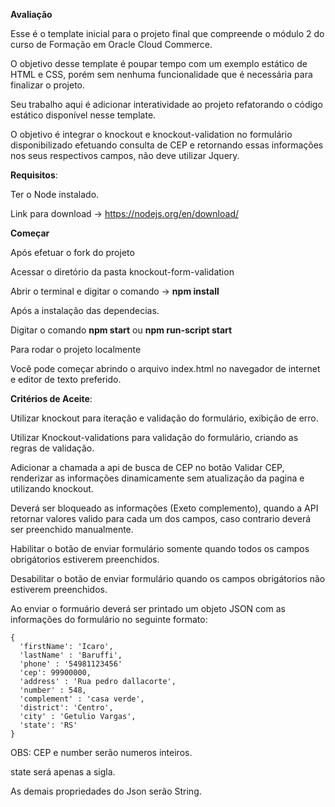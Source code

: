 **Avaliação**

Esse é o template inicial para o projeto final que compreende o módulo 2 do curso de Formação em Oracle Cloud Commerce.

O objetivo desse template é poupar tempo com um exemplo estático de HTML e CSS, porém sem nenhuma funcionalidade que é necessária para finalizar o projeto.

Seu trabalho aqui é adicionar interatividade ao projeto refatorando o código estático disponível nesse template.

O objetivo é integrar o knockout e knockout-validation no formulário disponibilizado efetuando consulta de CEP e retornando essas informações nos seus respectivos campos, não deve utilizar Jquery.

**Requisitos**:

Ter o Node instalado.

Link para download -> https://nodejs.org/en/download/

**Começar**

Após efetuar o fork do projeto

Acessar o diretório da pasta knockout-form-validation

Abrir o terminal e digitar o comando -> **npm install**

Após a instalação das dependecias.

Digitar o comando **npm start** ou **npm run-script start**

Para rodar o projeto localmente

Você pode começar abrindo o arquivo index.html no navegador de internet e editor de texto preferido.

**Critérios de Aceite**:

Utilizar knockout para iteração e validação do formulário, exibição de erro.

Utilizar Knockout-validations para validação do formulário, criando as regras de validação.

Adicionar a chamada a api de busca de CEP no botão Validar CEP, renderizar as informações dinamicamente sem atualização da pagina e utilizando knockout.

Deverá ser bloqueado as informações (Exeto complemento), quando a API retornar valores valido para cada um dos campos, caso contrario deverá ser preenchido manualmente.

Habilitar o botão de enviar formulário somente quando todos os campos obrigátorios estiverem preenchidos.

Desabilitar o botão de enviar formulário quando os campos obrigátorios não estiverem preenchidos.

Ao enviar o formuário deverá ser printado um objeto JSON com as informações do formulário no seguinte formato:
```
{
  'firstName': 'Icaro',
  'lastName' : 'Baruffi',
  'phone' : '54981123456'
  'cep': 99900000,
  'address' : 'Rua pedro dallacorte',
  'number' : 548,
  'complement' : 'casa verde',
  'district': 'Centro',
  'city' : 'Getulio Vargas',
  'state': 'RS'
}
```

OBS: CEP e number serão numeros inteiros.

state será apenas a sigla.

As demais propriedades do Json serão String.
